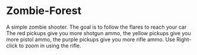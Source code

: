 # Zombie-Forest
A simple zombie shooter.
The goal is to follow the flares to reach your car
The red pickups give you more shotgun ammo,
the yellow pickups give you more pistol ammo,
the purple pickups give you more rifle ammo.
Use Right-click to zoom in using the rifle.
